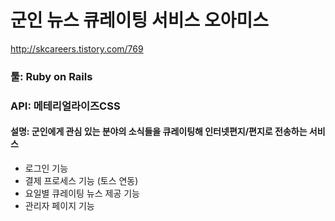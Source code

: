 # 군인 뉴스 큐레이팅 서비스 오아미스
http://skcareers.tistory.com/769

### 툴: Ruby on Rails
### API: 메테리얼라이즈CSS
#### 설명: 군인에게 관심 있는 분야의 소식들을 큐레이팅해 인터넷편지/편지로 전송하는 서비스

* 로그인 기능
* 결제 프로세스 기능 (토스 연동)
* 요일별 큐레이팅 뉴스 제공 기능
* 관리자 페이지 기능

